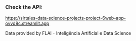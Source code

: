 ### Check the API:

https://sirtales-data-science-projects-project-6web-app-ovvd8c.streamlit.app

Data provided by FLAI - Inteligência Artificial e Data Science
